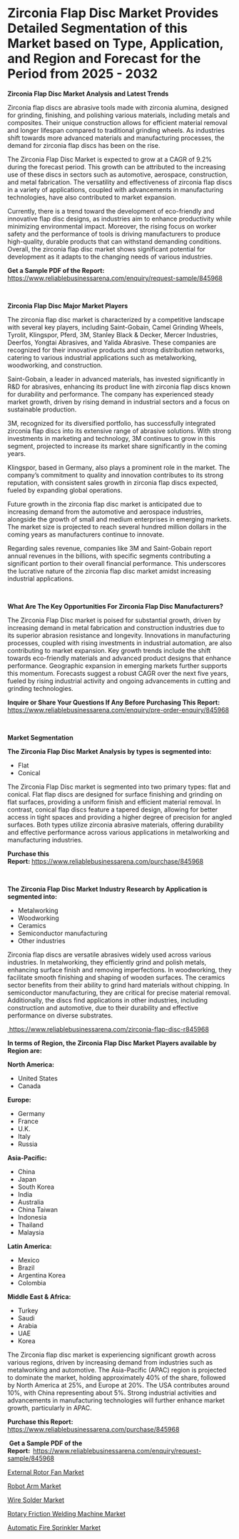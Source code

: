 <p><h1>Zirconia Flap Disc Market Provides Detailed Segmentation of this Market based on Type, Application, and Region and Forecast for the Period from 2025 - 2032</h1></p><p><strong>Zirconia Flap Disc Market Analysis and Latest Trends</strong></p>
<p><p>Zirconia flap discs are abrasive tools made with zirconia alumina, designed for grinding, finishing, and polishing various materials, including metals and composites. Their unique construction allows for efficient material removal and longer lifespan compared to traditional grinding wheels. As industries shift towards more advanced materials and manufacturing processes, the demand for zirconia flap discs has been on the rise.</p><p>The Zirconia Flap Disc Market is expected to grow at a CAGR of 9.2% during the forecast period. This growth can be attributed to the increasing use of these discs in sectors such as automotive, aerospace, construction, and metal fabrication. The versatility and effectiveness of zirconia flap discs in a variety of applications, coupled with advancements in manufacturing technologies, have also contributed to market expansion. </p><p>Currently, there is a trend toward the development of eco-friendly and innovative flap disc designs, as industries aim to enhance productivity while minimizing environmental impact. Moreover, the rising focus on worker safety and the performance of tools is driving manufacturers to produce high-quality, durable products that can withstand demanding conditions. Overall, the zirconia flap disc market shows significant potential for development as it adapts to the changing needs of various industries.</p></p>
<p><strong>Get a Sample PDF of the Report:&nbsp;</strong> <a href="https://www.reliablebusinessarena.com/enquiry/request-sample/845968?utm_campaign=1841&utm_medium=2&utm_source=Github&utm_content=ia&utm_term=10042025&utm_id=zirconia-flap-disc">https://www.reliablebusinessarena.com/enquiry/request-sample/845968</a></p>
<p>&nbsp;</p>
<p><strong>Zirconia Flap Disc Major Market Players</strong></p>
<p><p>The zirconia flap disc market is characterized by a competitive landscape with several key players, including Saint-Gobain, Camel Grinding Wheels, Tyrolit, Klingspor, Pferd, 3M, Stanley Black & Decker, Mercer Industries, Deerfos, Yongtai Abrasives, and Yalida Abrasive. These companies are recognized for their innovative products and strong distribution networks, catering to various industrial applications such as metalworking, woodworking, and construction.</p><p>Saint-Gobain, a leader in advanced materials, has invested significantly in R&D for abrasives, enhancing its product line with zirconia flap discs known for durability and performance. The company has experienced steady market growth, driven by rising demand in industrial sectors and a focus on sustainable production.</p><p>3M, recognized for its diversified portfolio, has successfully integrated zirconia flap discs into its extensive range of abrasive solutions. With strong investments in marketing and technology, 3M continues to grow in this segment, projected to increase its market share significantly in the coming years.</p><p>Klingspor, based in Germany, also plays a prominent role in the market. The company’s commitment to quality and innovation contributes to its strong reputation, with consistent sales growth in zirconia flap discs expected, fueled by expanding global operations.</p><p>Future growth in the zirconia flap disc market is anticipated due to increasing demand from the automotive and aerospace industries, alongside the growth of small and medium enterprises in emerging markets. The market size is projected to reach several hundred million dollars in the coming years as manufacturers continue to innovate.</p><p>Regarding sales revenue, companies like 3M and Saint-Gobain report annual revenues in the billions, with specific segments contributing a significant portion to their overall financial performance. This underscores the lucrative nature of the zirconia flap disc market amidst increasing industrial applications.</p></p>
<p>&nbsp;</p>
<p><strong>What Are The Key Opportunities For Zirconia Flap Disc Manufacturers?</strong></p>
<p><p>The Zirconia Flap Disc market is poised for substantial growth, driven by increasing demand in metal fabrication and construction industries due to its superior abrasion resistance and longevity. Innovations in manufacturing processes, coupled with rising investments in industrial automation, are also contributing to market expansion. Key growth trends include the shift towards eco-friendly materials and advanced product designs that enhance performance. Geographic expansion in emerging markets further supports this momentum. Forecasts suggest a robust CAGR over the next five years, fueled by rising industrial activity and ongoing advancements in cutting and grinding technologies.</p></p>
<p><strong>Inquire or Share Your Questions If Any Before Purchasing This Report:</strong> <a href="https://www.reliablebusinessarena.com/enquiry/pre-order-enquiry/845968?utm_campaign=1841&utm_medium=2&utm_source=Github&utm_content=ia&utm_term=10042025&utm_id=zirconia-flap-disc">https://www.reliablebusinessarena.com/enquiry/pre-order-enquiry/845968</a></p>
<p>&nbsp;</p>
<p><strong>Market Segmentation</strong></p>
<p><strong>The Zirconia Flap Disc Market Analysis by types is segmented into:</strong></p>
<p><ul><li>Flat</li><li>Conical</li></ul></p>
<p><p>The Zirconia Flap Disc market is segmented into two primary types: flat and conical. Flat flap discs are designed for surface finishing and grinding on flat surfaces, providing a uniform finish and efficient material removal. In contrast, conical flap discs feature a tapered design, allowing for better access in tight spaces and providing a higher degree of precision for angled surfaces. Both types utilize zirconia abrasive materials, offering durability and effective performance across various applications in metalworking and manufacturing industries.</p></p>
<p><strong>Purchase this Report:&nbsp;</strong><a href="https://www.reliablebusinessarena.com/purchase/845968?utm_campaign=1841&utm_medium=2&utm_source=Github&utm_content=ia&utm_term=10042025&utm_id=zirconia-flap-disc">https://www.reliablebusinessarena.com/purchase/845968</a></p>
<p>&nbsp;</p>
<p><strong>The Zirconia Flap Disc Market Industry Research by Application is segmented into:</strong></p>
<p><ul><li>Metalworking</li><li>Woodworking</li><li>Ceramics</li><li>Semiconductor manufacturing</li><li>Other industries</li></ul></p>
<p><p>Zirconia flap discs are versatile abrasives widely used across various industries. In metalworking, they efficiently grind and polish metals, enhancing surface finish and removing imperfections. In woodworking, they facilitate smooth finishing and shaping of wooden surfaces. The ceramics sector benefits from their ability to grind hard materials without chipping. In semiconductor manufacturing, they are critical for precise material removal. Additionally, the discs find applications in other industries, including construction and automotive, due to their durability and effective performance on diverse substrates.</p></p>
<p><a href="https://www.reliablebusinessarena.com/zirconia-flap-disc-r845968?utm_campaign=1841&utm_medium=2&utm_source=Github&utm_content=ia&utm_term=10042025&utm_id=zirconia-flap-disc">&nbsp;https://www.reliablebusinessarena.com/zirconia-flap-disc-r845968</a></p>
<p><strong>In terms of Region, the Zirconia Flap Disc Market Players available by Region are:</strong></p>
<p>
    <p> <strong> North America: </strong>
        <ul>
            <li>United States</li>
            <li>Canada</li>
        </ul>
        </p> 
    <p> <strong> Europe: </strong>
        <ul>
            <li>Germany</li>
            <li>France</li>
            <li>U.K.</li>
            <li>Italy</li>
            <li>Russia</li>
        </ul>
        </p> 
    <p> <strong> Asia-Pacific: </strong>
        <ul>
            <li>China</li>
            <li>Japan</li>
            <li>South Korea</li>
            <li>India</li>
            <li>Australia</li>
            <li>China Taiwan</li>
            <li>Indonesia</li>
            <li>Thailand</li>
            <li>Malaysia</li>
        </ul>
        </p> 
    <p> <strong> Latin America: </strong>
        <ul>
            <li>Mexico</li>
            <li>Brazil</li>
            <li>Argentina Korea</li>
            <li>Colombia</li>
        </ul>
        </p> 
    <p> <strong> Middle East & Africa: </strong>
        <ul>
            <li>Turkey</li>
            <li>Saudi</li>
            <li>Arabia</li>
            <li>UAE</li>
            <li>Korea</li>
        </ul>
    </p>
    </p>
<p><p>The Zirconia flap disc market is experiencing significant growth across various regions, driven by increasing demand from industries such as metalworking and automotive. The Asia-Pacific (APAC) region is projected to dominate the market, holding approximately 40% of the share, followed by North America at 25%, and Europe at 20%. The USA contributes around 10%, with China representing about 5%. Strong industrial activities and advancements in manufacturing technologies will further enhance market growth, particularly in APAC.</p></p>
<p><strong>Purchase this Report: </strong><a href="https://www.reliablebusinessarena.com/purchase/845968?utm_campaign=1841&utm_medium=2&utm_source=Github&utm_content=ia&utm_term=10042025&utm_id=zirconia-flap-disc">https://www.reliablebusinessarena.com/purchase/845968</a></p>
<p>&nbsp;<strong>Get a Sample PDF of the Report:&nbsp;&nbsp;</strong><a href="https://www.reliablebusinessarena.com/enquiry/request-sample/845968?utm_campaign=1841&utm_medium=2&utm_source=Github&utm_content=ia&utm_term=10042025&utm_id=zirconia-flap-disc">https://www.reliablebusinessarena.com/enquiry/request-sample/845968</a></p>
<p><strong></strong></p>
<p><p><a href="https://github.com/lenjakam/Market-Research-Report-List-1/blob/main/external-rotor-fan-market.md?utm_campaign=1841&utm_medium=2&utm_source=Github&utm_content=ia&utm_term=10042025&utm_id=zirconia-flap-disc">External Rotor Fan Market</a></p><p><a href="https://github.com/wiltsdeenyuw/Market-Research-Report-List-1/blob/main/robot-arm-market.md?utm_campaign=1841&utm_medium=2&utm_source=Github&utm_content=ia&utm_term=10042025&utm_id=zirconia-flap-disc">Robot Arm Market</a></p><p><a href="https://github.com/nsmifidget3/Market-Research-Report-List-1/blob/main/wire-solder-market.md?utm_campaign=1841&utm_medium=2&utm_source=Github&utm_content=ia&utm_term=10042025&utm_id=zirconia-flap-disc">Wire Solder Market</a></p><p><a href="https://github.com/orlinvisonju/Market-Research-Report-List-1/blob/main/rotary-friction-welding-machine-market.md?utm_campaign=1841&utm_medium=2&utm_source=Github&utm_content=ia&utm_term=10042025&utm_id=zirconia-flap-disc">Rotary Friction Welding Machine Market</a></p><p><a href="https://github.com/fabrehugessf/Market-Research-Report-List-1/blob/main/automatic-fire-sprinkler-market.md?utm_campaign=1841&utm_medium=2&utm_source=Github&utm_content=ia&utm_term=10042025&utm_id=zirconia-flap-disc">Automatic Fire Sprinkler Market</a></p></p>